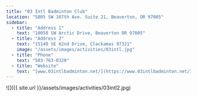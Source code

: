 ```yaml
---
title: "03 Intl Badminton Club"
location: "5805 SW 107th Ave. Suite 21, Beaverton, OR 97005"
sidebar:
  - title: "Address 1"
    text: "10058 SW Arctic Drive, Beaverton OR 97005"
  - title: "Address 2"
    text: "15140 SE 82nd Drive, Clackamas 97321"
    image: "/assets/images/activities/03intl.jpg"
  - title: "Phone"
    text: "503-763-0320"
  - title: "Website"
    text: "[www.03intlbadminton.net/](https://www.03intlbadminton.net/Index2.html)"
---
```


![]({{ site.url }}/assets/images/activities/03intl2.jpg)
